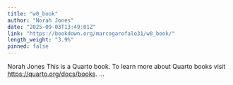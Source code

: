 ```yaml
---
title: "w0_book"
author: "Norah Jones"
date: "2025-09-03T13:49:01Z"
link: "https://bookdown.org/marcogarofalo31/w0_book/"
length_weight: "3.9%"
pinned: false
---
```


Norah Jones This is a Quarto book. To learn more about Quarto books visit https://quarto.org/docs/books. ...
